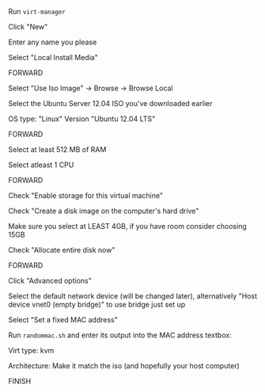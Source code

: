 Run `virt-manager`

Click "New"

Enter any name you please

Select "Local Install Media"

FORWARD


Select "Use Iso Image" -> Browse -> Browse Local

Select the Ubuntu Server 12.04 ISO you've downloaded earlier

OS type: "Linux"
Version "Ubuntu 12.04 LTS"

FORWARD

Select at least 512 MB of RAM

Select atleast 1 CPU

FORWARD

Check "Enable storage for this virtual machine"

Check "Create a disk image on the computer's hard drive"

Make sure you select at LEAST 4GB, if you have room consider choosing 15GB

Check "Allocate entire disk now"

FORWARD

Click "Advanced options"

Select the default network device (will be changed later), alternatively "Host device vnet0 (empty bridge)" to use bridge just set up

Select "Set a fixed MAC address"

Run `randommac.sh` and enter its output into the MAC address textbox:

Virt type: kvm

Architecture: Make it match the iso (and hopefully your host computer)

FINISH